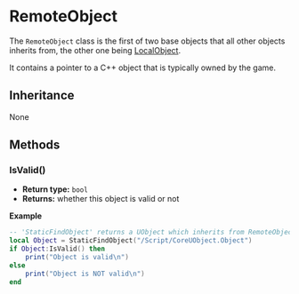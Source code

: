 # RemoteObject

The `RemoteObject` class is the first of two base objects that all other objects inherits from, the other one being [LocalObject](./localobject.md).

It contains a pointer to a C++ object that is typically owned by the game.

## Inheritance
None

## Methods

### IsValid()

- **Return type:** `bool`
- **Returns:** whether this object is valid or not

**Example**
```lua
-- 'StaticFindObject' returns a UObject which inherits from RemoteObject.
local Object = StaticFindObject("/Script/CoreUObject.Object")
if Object:IsValid() then
    print("Object is valid\n")
else
    print("Object is NOT valid\n")
end
```
